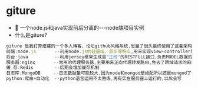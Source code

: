 # giture
- 🍃 一个node.js和java实现前后分离的---node端项目实例
- 什么是giture?
```js
giture 是我打算搭建的一个多人博客、论坛github风格系统,思量了很久最终使用了这套架构:
前端:node.js       --利用node.js的轻量级、异步等特点,用来实现view+controller层的处理,不处理业务数据。
后台:java          --利用jersey框架生成最"正统"的RESTFULL接口,负责MODEL数据的处理。具体的会在java项目上说
服务器:nginx       --常用的代理服务器,主要用来正向代理转发路由,免去了跨域请求的麻烦。
缓 存:Redis        --后期会增加缓存机制
日志库:MongoDB     --日志数据量可能较大,因为node和mongod是绝配所以还是mongod了
python:爬虫+自动化  --python语言运用不太熟练,再有实在服务器上运行的,以后会写
```

